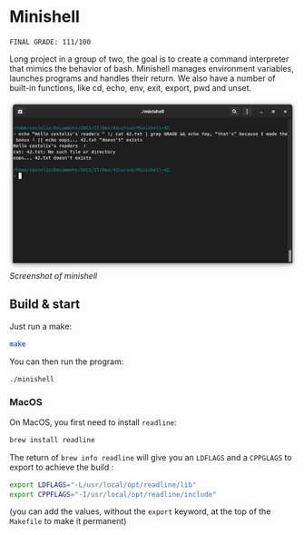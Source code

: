 # Minishell

```
FINAL GRADE: 111/100
```

Long project in a group of two, the goal is to create a command interpreter that mimics the behavior of bash. Minishell manages environment variables, launches programs and handles their return. We also have a number of built-in functions, like cd, echo, env, exit, export, pwd and unset.

![Screenshot of minishell](.readme/minishell.webp)
*Screenshot of minishell*

## Build & start

Just run a make:

```bash
make
```

You can then run the program:

```bash
./minishell
```

### MacOS
On MacOS, you first need to install `readline`:
```bash
brew install readline
```
The return of `brew info readline` will give you an `LDFLAGS` and a `CPPGLAGS` to export to achieve the build :
```bash
export LDFLAGS="-L/usr/local/opt/readline/lib"
export CPPFLAGS="-I/usr/local/opt/readline/include"
```
(you can add the values, without the `export` keyword, at the top of the `Makefile` to make it permanent)
